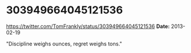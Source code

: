# 303949664045121536
https://twitter.com/TomFrankly/status/303949664045121536
**Date:** 2013-02-19

"Discipline weighs ounces, regret weighs tons."
